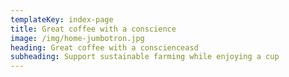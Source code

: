 ```yaml
---
templateKey: index-page
title: Great coffee with a conscience
image: /img/home-jumbotron.jpg
heading: Great coffee with a conscienceasd
subheading: Support sustainable farming while enjoying a cup
---
```


